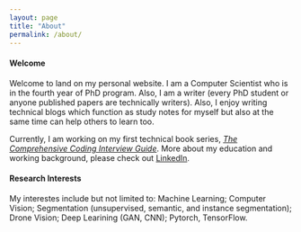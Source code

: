 ```yaml
---
layout: page
title: "About"
permalink: /about/
---
```

#### Welcome
Welcome to land on my personal website. I am a Computer Scientist who is in the fourth year of PhD program. Also, I am a writer (every PhD student or anyone published papers are technically writers). Also, I enjoy writing technical blogs which function as study notes for myself but also at the same time can help others to learn too. 

Currently, I am working on my first technical book series, [*The Comprehensive Coding Interview Guide*](https://github.com/liyin2015/Algorithms-and-LeetCode). More about my education and working background, please check out [LinkedIn](https://www.linkedin.com/in/li-yin-00b0456b/).  
#### Research Interests
My interestes include but not limited to: Machine Learning; Computer Vision; Segmentation (unsupervised, semantic, and instance segmentation); Drone Vision; Deep Learining (GAN, CNN); Pytorch, TensorFlow.
